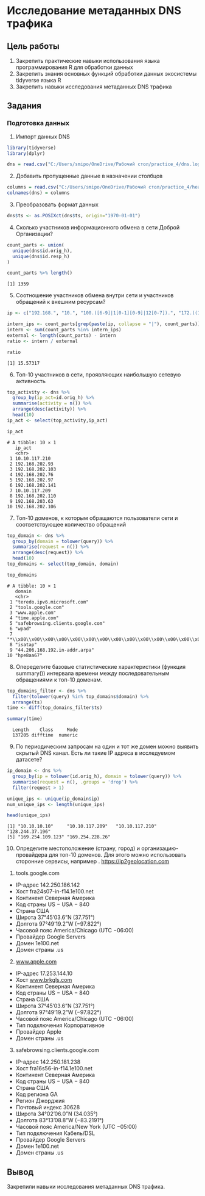 # Исследование метаданных DNS трафика

## Цель работы

1.  Зaкрепить практические навыки использования языка программирования R
    для обработки данных
2.  Закрепить знания основных функций обработки данных экосистемы
    tidyverse языка R
3.  Закрепить навыки исследования метаданных DNS трафика

## Задания

### Подготовка данных

1.  Импорт данных DNS

``` R
library(tidyverse)
library(dplyr)

dns = read.csv("C:/Users/smipo/OneDrive/Рабочий стол/practice_4/dns.log", header = FALSE, sep="\t", encoding = "UTF-8")
```

2.  Добавить пропущенные данные в назначении столбцов

``` R
columns = read.csv("C:/Users/smipo/OneDrive/Рабочий стол/practice_4/header.csv", encoding = "UTF-8", skip = 1, header = FALSE, sep = ',')$V1
colnames(dns) = columns
```

3.  Преобразовать формат данных

``` R
dns$ts <- as.POSIXct(dns$ts, origin="1970-01-01")
```

4.  Сколько участников информационного обмена в сети Доброй Организации?

``` R
count_parts <- union(
  unique(dns$id.orig_h),
  unique(dns$id.resp_h)
)

count_parts %>% length()
```

    [1] 1359


5.  Соотношение участников обмена внутри сети и участников обращений к внешним ресурсам?

``` R
ip <- c("192.168.", "10.", "100.([6-9]|1[0-1][0-9]|12[0-7]).", "172.((1[6-9])|(2[0-9])|(3[0-1])).")

intern_ips <- count_parts[grep(paste(ip, collapse = "|"), count_parts)]
intern <- sum(count_parts %in% intern_ips)
external <- length(count_parts) - intern
ratio <- intern / external

ratio
```

    [1] 15.57317

6.  Топ-10 участников в сети, проявляющих наибольшую сетевую активность

``` R
top_activity <- dns %>%
  group_by(ip_act=id.orig_h) %>%
  summarise(activity = n()) %>%
  arrange(desc(activity)) %>%
  head(10)
ip_act <- select(top_activity,ip_act)

ip_act
```

    # A tibble: 10 × 1
       ip_act             
       <chr>          
     1 10.10.117.210  
     2 192.168.202.93 
     3 192.168.202.103
     4 192.168.202.76 
     5 192.168.202.97 
     6 192.168.202.141
     7 10.10.117.209  
     8 192.168.202.110
     9 192.168.203.63 
    10 192.168.202.106

7.  Топ-10 доменов, к которым обращаются пользователи сети и соответствующее количество обращений


``` R
top_domain <- dns %>%
  group_by(domain = tolower(query)) %>%
  summarise(request = n()) %>%
  arrange(desc(request)) %>%
  head(10)
top_domains <- select(top_domain, domain)

top_domains
```

    # A tibble: 10 × 1
       domain                                                                   
       <chr>                                                                    
     1 "teredo.ipv6.microsoft.com"                                              
     2 "tools.google.com"                                                       
     3 "www.apple.com"                                                          
     4 "time.apple.com"                                                         
     5 "safebrowsing.clients.google.com"                                        
     6 "wpad"                                                                   
     7 "*\\x00\\x00\\x00\\x00\\x00\\x00\\x00\\x00\\x00\\x00\\x00\\x00\\x00\\x00"
     8 "isatap"                                                                 
     9 "44.206.168.192.in-addr.arpa"                                            
    10 "hpe8aa67"                                                               

8.  Опеределите базовые статистические характеристики (функция
    summary()) интервала времени между последовательным обращениями к
    топ-10 доменам.

``` R
top_domains_filter <- dns %>% 
  filter(tolower(query) %in% top_domains$domain) %>%
  arrange(ts)
time <- diff(top_domains_filter$ts)

summary(time)
```

      Length    Class     Mode 
      137205 difftime  numeric 

9.  По периодическим запросам на один и тот же домен можно выявить скрытый DNS канал. Есть ли такие IP адреса в исследуемом датасете?

``` R
ip_domain <- dns %>%
  group_by(ip = tolower(id.orig_h), domain = tolower(query)) %>%
  summarise(request = n(), .groups = 'drop') %>%
  filter(request > 1)

unique_ips <- unique(ip_domain$ip)
num_unique_ips <- length(unique_ips)

head(unique_ips)
```

    [1] "10.10.10.10"     "10.10.117.209"   "10.10.117.210"   "128.244.37.196" 
    [5] "169.254.109.123" "169.254.228.26" 

10.  Определите местоположение (страну, город) и организацию-провайдера
    для топ-10 доменов. Для этого можно использовать сторонние сервисы,
    например . https://ip2geolocation.com

<!-- -->

1.  tools.google.com

-   IP-адрес 142.250.186.142
-   Хост fra24s07-in-f14.1e100.net
-   Континент Северная Америка
-   Код страны US − USA − 840
-   Страна США
-   Широта 37°45’03.6”N (37.751°)
-   Долгота 97°49’19.2”W (−97.822°)
-   Часовой пояс America/Chicago (UTC −06:00)
-   Провайдер Google Servers
-   Домен 1e100.net
-   Домен страны .us

2.  www.apple.com

-   IP-адрес 17.253.144.10
-   Хост www.brkgls.com
-   Континент Северная Америка
-   Код страны US − USA − 840
-   Страна США
-   Широта 37°45’03.6”N (37.751°)
-   Долгота 97°49’19.2”W (−97.822°)
-   Часовой пояс America/Chicago (UTC −06:00)
-   Тип подключения Корпоративное
-   Провайдер Apple
-   Домен страны .us

3.  safebrowsing.clients.google.com

-   IP-адрес 142.250.181.238
-   Хост fra16s56-in-f14.1e100.net
-   Континент Северная Америка
-   Код страны US − USA − 840
-   Страна США
-   Код региона GA
-   Регион Джорджия
-   Почтовый индекс 30628
-   Широта 34°02’06.0”N (34.035°)
-   Долгота 83°13’08.8”W (−83.2191°)
-   Часовой пояс America/New York (UTC −05:00)
-   Тип подключения Кабель/DSL
-   Провайдер Google Servers
-   Домен 1e100.net
-   Домен страны .us

## Вывод

Закрепили навыки исследования метаданных DNS трафика.

